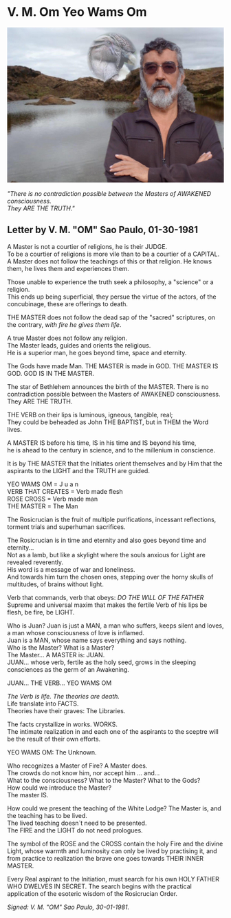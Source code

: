 # V. M. Om Yeo Wams Om

![Master with kondor](/assets/img/master_with_kondor.jpg)

_"There is no contradiction possible between the Masters of AWAKENED consciousness.  
They ARE THE TRUTH."_  

## Letter by V. M. "OM" Sao Paulo, 01-30-1981

A Master is not a courtier of religions, he is their JUDGE.  
To be a courtier of religions is more vile than to be a courtier of a CAPITAL.  
A Master does not follow the teachings of this or that religion. He knows them, he lives them and experiences them.  

Those unable to experience the truth seek a philosophy, a "science" or a religion.  
This ends up being superficial, they persue the virtue of the actors, of the concubinage, these are offerings to death.  

THE MASTER does not follow the dead sap of the "sacred" scriptures, on the contrary, _with fire he gives them life_.  

A true Master does not follow any religion.  
The Master leads, guides and orients the religious.  
He is a superior man, he goes beyond time, space and eternity.  

The Gods have made Man. THE MASTER is made in GOD. THE MASTER IS GOD. GOD IS IN THE MASTER.  

The star of Bethlehem announces the birth of the MASTER. There is no contradiction possible between the Masters of AWAKENED consciousness.  
They ARE THE TRUTH.  

THE VERB on their lips is luminous, igneous, tangible, real;  
They could be beheaded as John THE BAPTIST, but in THEM the Word lives.  

A MASTER IS before his time, IS in his time and IS beyond his time,  
he is ahead to the century in science, and to the millenium in conscience.  

It is by THE MASTER that the Initiates orient themselves and by Him that the aspirants to the LIGHT and the TRUTH are guided.  

YEO WAMS OM = J u a n  
VERB THAT CREATES = Verb made flesh  
ROSE CROSS = Verb made man  
THE MASTER = The Man  

The Rosicrucian is the fruit of multiple purifications, incessant reflections, torment trials and superhuman sacrifices.  

The Rosicrucian is in time and eternity and also goes beyond time and eternity...  
Not as a lamb, but like a skylight where the souls anxious for Light are revealed reverently.  
His word is a message of war and loneliness.  
And towards him turn the chosen ones, stepping over the horny skulls of multitudes, of brains without light.  

Verb that commands, verb that obeys:
_DO THE WILL OF THE FATHER_  
Supreme and universal maxim that makes the fertile Verb of his lips be flesh, be fire, be LIGHT.

Who is Juan? Juan is just a MAN, a man who suffers, keeps silent and loves, a man whose consciousness of love is inflamed.  
Juan is a MAN, whose name says everything and says nothing.  
Who is the Master? What is a Master?  
The Master... A MASTER is: JUAN.  
JUAN... whose verb, fertile as the holy seed, grows in the sleeping consciences as the germ of an Awakening.  

JUAN... THE VERB... YEO WAMS OM  

_The Verb is life. The theories are death._  
Life translate into FACTS.  
Theories have their graves: The Libraries.  

The facts crystallize in works. WORKS.  
The intimate realization in and each one of the aspirants to the sceptre will be the result of their own efforts.  

YEO WAMS OM: The Unknown.  

Who recognizes a Master of Fire? A Master does.  
The crowds do not know him, nor accept him ... and...  
What to the consciousness? What to the Master? What to the Gods?  
How could we introduce the Master?  
The master IS.

How could we present the teaching of the White Lodge?
The Master is, and the teaching has to be lived.  
The lived teaching doesn´t need to be presented.  
The FIRE and the LIGHT do not need prologues.  

The symbol of the ROSE and the CROSS contain the holy Fire and the divine Light, whose warmth and luminosity can only be lived by practising it, and from practice to realization the brave one goes towards THEIR INNER MASTER.  

Every Real aspirant to the Initiation, must search for his own HOLY FATHER WHO DWELVES IN SECRET. The search begins with the practical application of the esoteric wisdom of the Rosicrucian Order.  

_Signed: V. M. "OM" Sao Paulo, 30-01-1981._  
